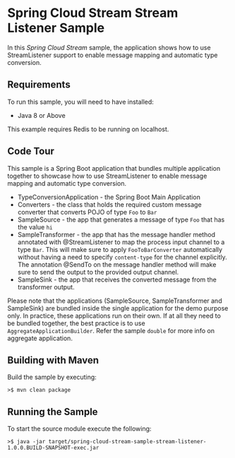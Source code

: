 Spring Cloud Stream Stream Listener Sample
=============================

In this *Spring Cloud Stream* sample, the application shows how to use StreamListener support to enable message mapping and automatic type conversion.

## Requirements

To run this sample, you will need to have installed:

* Java 8 or Above

This example requires Redis to be running on localhost.

## Code Tour

This sample is a Spring Boot application that bundles multiple application together to showcase how to use StreamListener to enable
message mapping and automatic type conversion.

* TypeConversionApplication - the Spring Boot Main Application
* Converters - the class that holds the required custom message converter that converts POJO of type `Foo` to `Bar`
* SampleSource - the app that generates a message of type `Foo` that has the value `hi`
* SampleTransformer - the app that has the message handler method annotated with @StreamListener to map the process input channel to a type `Bar`.
                      This will make sure to apply `FooToBarConverter` automatically without having a need to specify `content-type` for the channel explicitly.
                      The annotation @SendTo on the message handler method will make sure to send the output to the provided output channel.
* SampleSink - the app that receives the converted message from the transformer output.

Please note that the applications (SampleSource, SampleTransformer and SampleSink) are bundled inside the single application for the demo
purpose only. In practice, these applications run on their own. If at all they need to be bundled together, the best practice is to use
`AggregateApplicationBuilder`. Refer the sample `double` for more info on aggregate application.

## Building with Maven

Build the sample by executing:

	>$ mvn clean package

## Running the Sample

To start the source module execute the following:

	>$ java -jar target/spring-cloud-stream-sample-stream-listener-1.0.0.BUILD-SNAPSHOT-exec.jar

